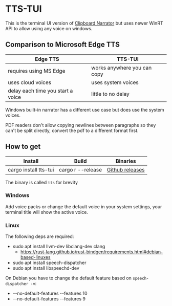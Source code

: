 # TTS-TUI

This is the terminal UI version of [Clipboard Narrator](https://github.com/lesleyrs/clipboard-narrator) but uses newer WinRT API to allow using any voice on windows.

## Comparison to Microsoft Edge TTS
Edge TTS | TTS-TUI
|---|---|
requires using MS Edge | works anywhere you can copy
uses cloud voices | uses system voices
delay each time you start a voice | little to no delay

Windows built-in narrator has a different use case but does use the system voices.

PDF readers don't allow copying newlines between paragraphs so they can't be split directly, convert the pdf to a different format first.

## How to get
Install | Build | Binaries
|---|---|---|
cargo install tts-tui | cargo r --release | [Github releases](https://github.com/lesleyrs/tts-tui/releases)

The binary is called `tts` for brevity

### Windows
Add voice packs or change the default voice in your system settings, your terminal title will show the active voice.

### Linux
The following deps are required:
- sudo apt install llvm-dev libclang-dev clang
  - https://rust-lang.github.io/rust-bindgen/requirements.html#debian-based-linuxes
- sudo apt install speech-dispatcher
- sudo apt install libspeechd-dev

On Debian you have to change the default feature based on `speech-dispatcher -v`:
  - --no-default-features --features 10
  - --no-default-features --features 9

